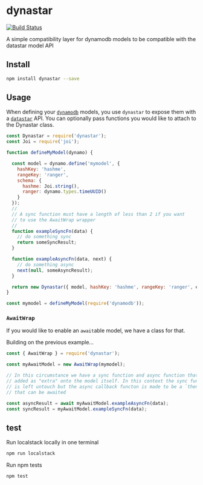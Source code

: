 # dynastar
[![Build Status](https://travis-ci.com/godaddy/dynastar.svg?branch=master)](https://travis-ci.com/godaddy/dynastar)

A simple compatibility layer for dynamodb models to be compatible with the datastar model API

## Install

```bash
npm install dynastar --save
```

## Usage

When defining your [`dynamodb`](https://github.com/baseprime/dynamodb) models,
you use `dynastar` to expose them with
a [`datastar`](https://github.com/godaddy/datastar) API. You can optionally pass
functions you would like to attach to the Dynastar class.

```js
const Dynastar = require('dynastar');
const Joi = require('joi');

function defineMyModel(dynamo) {

  const model = dynamo.define('mymodel', {
    hashKey: 'hashme',
    rangeKey: 'ranger',
    schema: {
      hashme: Joi.string(),
      ranger: dynamo.types.timeUUID()
    }
  });
  //
  // A sync function must have a length of less than 2 if you want
  // to use the AwaitWrap wrapper
  //
  function exampleSyncFn(data) {
    // do something sync
    return someSyncResult;
  }

  function exampleAsyncFn(data, next) {
    // do something async
    next(null, someAsyncResult);
  }

  return new Dynastar({ model, hashKey: 'hashme', rangeKey: 'ranger', exampleSyncFn, exampleAsyncFn });
}

const mymodel = defineMyModel(require('dynamodb'));
```

### `AwaitWrap`

If you would like to enable an `await`able model, we have a class for that.

Building on the previous example...

```js
const { AwaitWrap } = require('dynastar');

const myAwaitModel = new AwaitWrap(mymodel);

// In this circumstance we have a sync function and async function that was
// added as "extra" onto the model itself. In this context the sync function
// is left untouch but the async callback functon is made to be a `thenable`
// that can be awaited

const asyncResult = await myAwaitModel.exampleAsyncFn(data);
const syncResult = myAwaitModel.exampleSyncFn(data);

```

## test

Run localstack locally in one terminal

```bash
npm run localstack
```

Run npm tests

```bash
npm test
```

